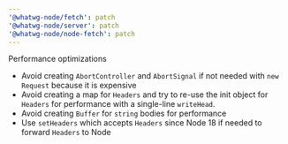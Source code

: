 ```yaml
---
'@whatwg-node/fetch': patch
'@whatwg-node/server': patch
'@whatwg-node/node-fetch': patch
---
```


Performance optimizations

- Avoid creating `AbortController` and `AbortSignal` if not needed with `new Request` because it is expensive
- Avoid creating a map for `Headers` and try to re-use the init object for `Headers` for performance with a single-line `writeHead`.
- Avoid creating `Buffer` for `string` bodies for performance
- Use `setHeaders` which accepts `Headers` since Node 18 if needed to forward `Headers` to Node
